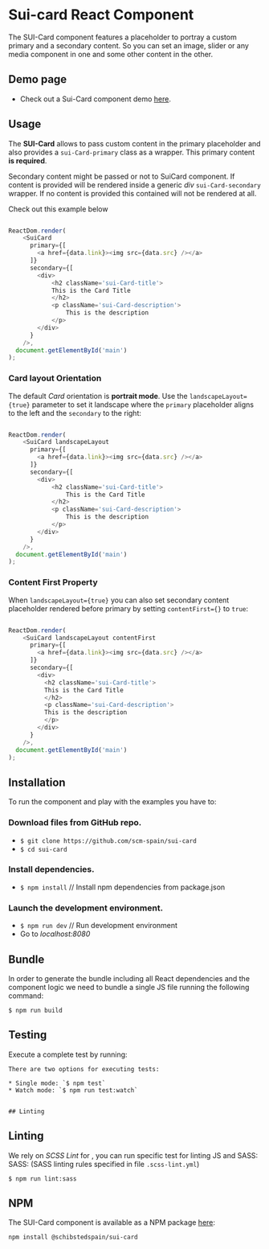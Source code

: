 # Sui-card React Component

The SUI-Card component features a placeholder to portray a custom primary and a secondary content. So you can set an image, slider or any media component in one and some other content in the other.


## Demo page

- Check out a Sui-Card component demo [here](http://sui-components.github.io/sui-card/).

## Usage

The **SUI-Card** allows to pass custom content in the primary placeholder and also provides a `sui-Card-primary` class as a wrapper. This primary content **is required**.

Secondary content might be passed or not to SuiCard component. If content is provided will be rendered inside a generic *div* `sui-Card-secondary` wrapper.
If no content is provided this contained will not be rendered at all.

Check out this example below
```javascript

ReactDom.render(
    <SuiCard
      primary={[
        <a href={data.link}><img src={data.src} /></a>
      ]}
      secondary={[
        <div>
            <h2 className='sui-Card-title'>
            This is the Card Title
            </h2>
            <p className='sui-Card-description'>
                This is the description
            </p>
        </div>
      }
    />,
  document.getElementById('main')
);
```

### Card layout Orientation

The default *Card* orientation is **portrait mode**.  Use the `landscapeLayout={true}` parameter to set it landscape where the `primary` placeholder aligns to the left and the `secondary` to the right:

```javascript

ReactDom.render(
    <SuiCard landscapeLayout
      primary={[
        <a href={data.link}><img src={data.src} /></a>
      ]}
      secondary={[
        <div>
            <h2 className='sui-Card-title'>
                This is the Card Title
            </h2>
            <p className='sui-Card-description'>
                This is the description
            </p>
        </div>
      }
    />,
  document.getElementById('main')
);

```

### Content First Property

When `landscapeLayout={true}` you can also set secondary content placeholder rendered  before primary by setting `contentFirst={}` to `true`:

```javascript

ReactDom.render(
    <SuiCard landscapeLayout contentFirst
      primary={[
        <a href={data.link}><img src={data.src} /></a>
      ]}
      secondary={[
        <div>
          <h2 className='sui-Card-title'>
          This is the Card Title
          </h2>
          <p className='sui-Card-description'>
          This is the description
          </p>
        </div>
      }
    />,
  document.getElementById('main')
);
```

## Installation

To run the component and play with the examples you have to:

### Download files from GitHub repo.

* `$ git clone https://github.com/scm-spain/sui-card`
* `$ cd sui-card`

### Install dependencies.

* `$ npm install` // Install npm dependencies from package.json

### Launch the development environment.

* `$ npm run dev` // Run development environment
*  Go to _localhost:8080_


## Bundle

In order to generate the bundle including all React dependencies and the component logic we need to bundle a single JS file running the following command:
```
$ npm run build
```


## Testing

Execute a complete test by running:

```
There are two options for executing tests:

* Single mode: `$ npm test`
* Watch mode: `$ npm run test:watch`


## Linting

```

## Linting
We rely on *SCSS Lint* for , you can run specific test for linting JS and SASS:
SASS: (SASS linting rules specified in file `.scss-lint.yml`)

```
$ npm run lint:sass
```


## NPM

The SUI-Card component is available as a NPM package [here](https://www.npmjs.com/package/@schibstedspain/sui-card):

```
npm install @schibstedspain/sui-card
```
